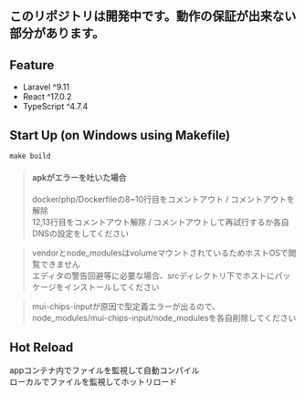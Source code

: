 ## このリポジトリは開発中です。動作の保証が出来ない部分があります。

## Feature
- Laravel ^9.11
- React ^17.0.2
- TypeScript ^4.7.4

## Start Up (on Windows using Makefile)
```
make build
```
> #### apkがエラーを吐いた場合
> docker/php/Dockerfileの8~10行目をコメントアウト / コメントアウトを解除  
> 12,13行目をコメントアウト解除 / コメントアウトして再試行するか各自DNSの設定をしてください

> vendorとnode_modulesはvolumeマウントされているためホストOSで閲覧できません  
> エディタの警告回避等に必要な場合、srcディレクトリ下でホストにパッケージをインストールしてください  

> mui-chips-inputが原因で型定義エラーが出るので、  
> node_modules/mui-chips-input/node_modulesを各自削除してください

## Hot Reload
appコンテナ内でファイルを監視して自動コンパイル  
ローカルでファイルを監視してホットリロード
